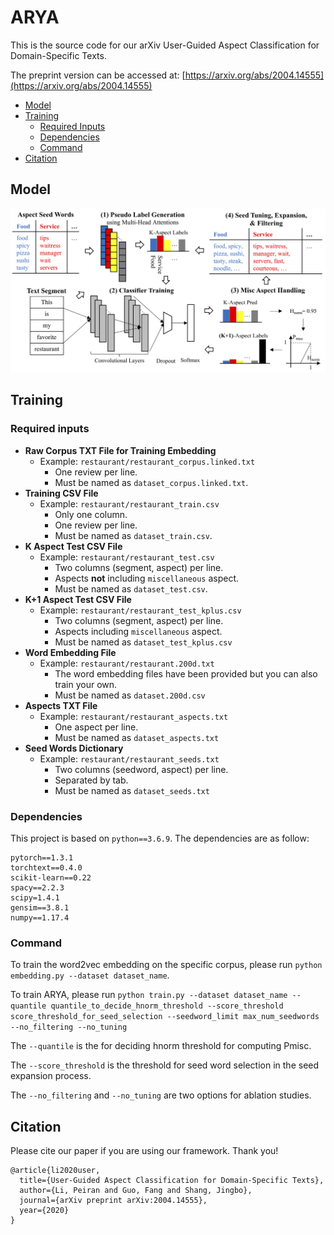 # ARYA

This is the source code for our arXiv User-Guided Aspect Classification for
Domain-Specific Texts.

The preprint version can be accessed at: [https://arxiv.org/abs/2004.14555](https://arxiv.org/abs/2004.14555)

- [Model](#model)
- [Training](#training)
	- [Required Inputs](#required-inputs)
	- [Dependencies](#dependencies)
	- [Command](#command)
- [Citation](#citation)

## Model

![ARYA-Framework](docs/ARYA-overview.png)

## Training

### Required inputs

- **Raw Corpus TXT File for Training Embedding**
  - Example: ```restaurant/restaurant_corpus.linked.txt```
    - One review per line.
    - Must be named as ```dataset_corpus.linked.txt```.
- **Training CSV File**
  - Example: ```restaurant/restaurant_train.csv```
    - Only one column.
    - One review per line.
    - Must be named as ```dataset_train.csv```.
- **K Aspect Test CSV File**
  - Example: ```restaurant/restaurant_test.csv```
    - Two columns (segment, aspect) per line.
    - Aspects **not** including `miscellaneous` aspect.
    - Must be named as ```dataset_test.csv```.
- **K+1 Aspect Test CSV File**
  - Example: ```restaurant/restaurant_test_kplus.csv```
    - Two columns (segment, aspect) per line.
    - Aspects including `miscellaneous` aspect.
    - Must be named as ```dataset_test_kplus.csv```
- **Word Embedding File**
  - Example: ```restaurant/restaurant.200d.txt```
    - The word embedding files have been provided but you can also train your own.
    - Must be named as ```dataset.200d.csv```
- **Aspects TXT File**
  - Example: ```restaurant/restaurant_aspects.txt```
    - One aspect per line.
    - Must be named as ```dataset_aspects.txt```
- **Seed Words Dictionary**
  - Example: ```restaurant/restaurant_seeds.txt```
    - Two columns (seedword, aspect) per line.
    - Separated by tab.
    - Must be named as ```dataset_seeds.txt```

### Dependencies

This project is based on ```python==3.6.9```. The dependencies are as follow:
```
pytorch==1.3.1
torchtext==0.4.0
scikit-learn==0.22
spacy==2.2.3
scipy=1.4.1
gensim==3.8.1
numpy==1.17.4
```

### Command

To train the word2vec embedding on the specific corpus, please run
`python embedding.py --dataset dataset_name`.

To train ARYA, please run
`python train.py --dataset dataset_name --quantile quantile_to_decide_hnorm_threshold --score_threshold score_threshold_for_seed_selection --seedword_limit max_num_seedwords --no_filtering --no_tuning`

The `--quantile` is the for deciding hnorm threshold for computing Pmisc.

The `--score_threshold` is the threshold for seed word selection in the seed expansion process.

The `--no_filtering` and `--no_tuning` are two options for ablation studies.

## Citation

Please cite our paper if you are using our framework. Thank you!

```
@article{li2020user,
  title={User-Guided Aspect Classification for Domain-Specific Texts},
  author={Li, Peiran and Guo, Fang and Shang, Jingbo},
  journal={arXiv preprint arXiv:2004.14555},
  year={2020}
}
```
